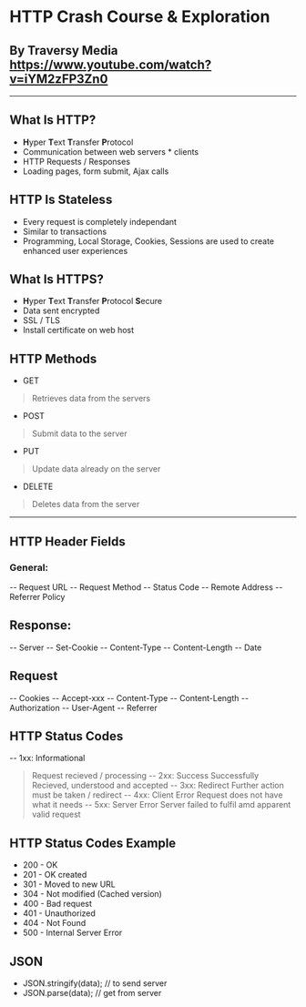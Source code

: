 # HTTP Crash Course & Exploration

## By Traversy Media https://www.youtube.com/watch?v=iYM2zFP3Zn0

---

## What Is HTTP?
 - **H**yper **T**ext **T**ransfer **P**rotocol
 - Communication between web servers * clients
 - HTTP Requests / Responses
 - Loading pages, form submit, Ajax calls

## HTTP Is Stateless
 - Every request is completely independant
 - Similar to transactions
 - Programming, Local Storage, Cookies, Sessions are used to create enhanced user experiences

## What Is HTTPS?
 - **H**yper **T**ext **T**ransfer **P**rotocol **S**ecure
 - Data sent encrypted
 - SSL / TLS 
 - Install certificate on web host

## HTTP Methods
 - GET
 > Retrieves data from the servers
 - POST
 > Submit data to the server
 - PUT
 > Update data already on the server
 - DELETE
 > Deletes data from the server

---

## HTTP Header Fields
 
### General:
 -- Request URL
 -- Request Method
 -- Status Code
 -- Remote Address
 -- Referrer Policy

## Response:
 -- Server
 -- Set-Cookie
 -- Content-Type
 -- Content-Length
 -- Date

## Request
 -- Cookies
 -- Accept-xxx
 -- Content-Type
 -- Content-Length
 -- Authorization
 -- User-Agent
 -- Referrer

## HTTP Status Codes
 -- 1xx: Informational
 > Request recieved / processing
 -- 2xx: Success
 > Successfully Recieved, understood and accepted
 -- 3xx: Redirect
 > Further action must be taken / redirect
 -- 4xx: Client Error
 > Request does not have what it needs
 -- 5xx: Server Error
 > Server failed to fulfil amd apparent valid request

## HTTP Status Codes Example
 - 200 - OK
 - 201 - OK created
 - 301 - Moved to new URL
 - 304 - Not modified (Cached version)
 - 400 - Bad request
 - 401 - Unauthorized
 - 404 - Not Found
 - 500 - Internal Server Error

 ## JSON 
 - JSON.stringify(data);    // to send server
 - JSON.parse(data);        // get from server